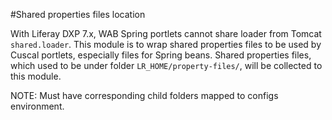 #Shared properties files location

With Liferay DXP 7.x, WAB Spring portlets cannot share loader from Tomcat `shared.loader`. This module is to wrap shared properties files to be used by Cuscal portlets, especially files for Spring beans. Shared properties files, which used to be under folder `LR_HOME/property-files/`, will be collected to this module.

NOTE: Must have corresponding child folders mapped to configs environment.